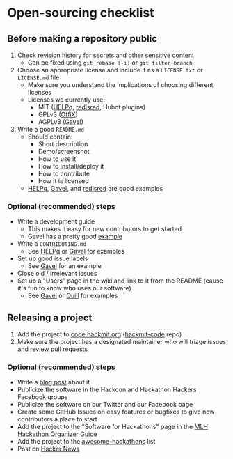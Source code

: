# Open-sourcing checklist

## Before making a repository public

1. Check revision history for secrets and other sensitive content
    * Can be fixed using `git rebase [-i]` or `git filter-branch`
1. Choose an appropriate license and include it as a `LICENSE.txt` or `LICENSE.md` file
    * Make sure you understand the implications of choosing different licenses
    * Licenses we currently use:
        * MIT ([HELPq][helpq], [redisred][redisred], Hubot plugins)
        * GPLv3 ([OffiX][offix])
        * AGPLv3 ([Gavel][gavel])
1. Write a good `README.md`
    * Should contain:
        * Short description
        * Demo/screenshot
        * How to use it
        * How to install/deploy it
        * How to contribute
        * How it is licensed
    * [HELPq][helpq], [Gavel][gavel], and [redisred][redisred] are good examples

### Optional (recommended) steps

* Write a development guide
    * This makes it easy for new contributors to get started
    * Gavel has a pretty good [example](https://github.com/anishathalye/gavel/blob/master/DEVELOPMENT.md)
* Write a `CONTRIBUTING.md`
    * See [HELPq](https://github.com/ehzhang/HELPq/blob/master/CONTRIBUTING.md) or [Gavel](https://github.com/anishathalye/gavel/blob/master/CONTRIBUTING.md) for examples
* Set up good issue labels
    * See [Gavel](https://github.com/anishathalye/gavel/issues) for an example
* Close old / irrelevant issues
* Set up a "Users" page in the wiki and link to it from the README (cause it's fun to know who uses our software)
    * See [Gavel](https://github.com/anishathalye/gavel/wiki/Users) or [Quill](https://github.com/techx/quill/wiki/Quill-Users) for examples

## Releasing a project

1. Add the project to [code.hackmit.org](https://code.hackmit.org/) ([hackmit-code](https://github.com/techx/hackmit-code) repo)
1. Make sure the project has a designated maintainer who will triage issues and review pull requests

### Optional (recommended) steps

* Write a [blog post](https://medium.com/hackmit-stories) about it
* Publicize the software in the Hackcon and Hackathon Hackers Facebook groups
* Publicize the software on our Twitter and our Facebook page
* Create some GitHub Issues on easy features or bugfixes to give new contributors a place to start
* Add the project to the "Software for Hackathons" page in the [MLH Hackathon Organizer Guide](https://github.com/MLH/mlh-hackathon-organizer-guide)
* Add the project to the [awesome-hackathons](https://github.com/cconsidine/awesome-hackathons) list
* Post on [Hacker News](https://news.ycombinator.com/)

[helpq]: https://github.com/ehzhang/HELPq
[gavel]: https://github.com/anishathalye/gavel
[offix]: https://github.com/anishathalye/offix
[redisred]: https://github.com/Detry322/redisred
